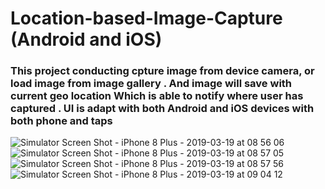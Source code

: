 # Location-based-Image-Capture (Android and iOS)

### This project conducting cpture image from device camera, or load image from image gallery . And image will save with current geo location Which is able to notify where user has captured . UI is adapt with both Android and iOS devices with both phone and taps


![Simulator Screen Shot - iPhone 8 Plus - 2019-03-19 at 08 56 06](https://user-images.githubusercontent.com/20808824/56337141-5ab67480-61c1-11e9-8afd-6cb0e85f2386.png)
![Simulator Screen Shot - iPhone 8 Plus - 2019-03-19 at 08 57 05](https://user-images.githubusercontent.com/20808824/56337142-5ab67480-61c1-11e9-90ce-8070307cfe28.png)
![Simulator Screen Shot - iPhone 8 Plus - 2019-03-19 at 08 57 56](https://user-images.githubusercontent.com/20808824/56337143-5b4f0b00-61c1-11e9-8f85-135729a077a9.png)
![Simulator Screen Shot - iPhone 8 Plus - 2019-03-19 at 09 04 12](https://user-images.githubusercontent.com/20808824/56337144-5b4f0b00-61c1-11e9-9163-e16bae961d61.png)
